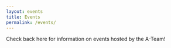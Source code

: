 ```yaml
---
layout: events
title: Events
permalink: /events/
---
```


Check back here for information on events hosted by the A-Team!

